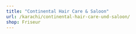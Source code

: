 ```yaml
---
title: "Continental Hair Care & Saloon"
url: /karachi/continental-hair-care-und-saloon/
shop: Friseur
---
```


